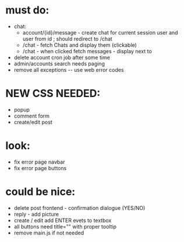 # must do:
- chat:
    - account/{id}/message - create chat for current session user and user from id ; should redirect to /chat
    - /chat - fetch Chats and display them (clickable)
    - /chat - when clicked fetch messages - display next to
- delete account cron job after some time
- admin/accounts search needs paging
- remove all exceptions -- use web error codes

# NEW CSS NEEDED:
- popup
- comment form
- create/edit post

# look:
- fix error page navbar
- fix error page buttons

# could be nice:
- delete post frontend - confirmation dialogue (YES/NO)
- reply - add picture
- create / edit add ENTER evets to textbox
- all buttons need title="" with proper tooltip
- remove main.js if not needed

